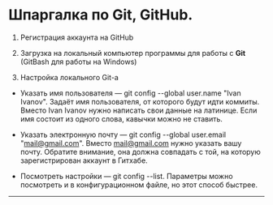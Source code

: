 # Шпаргалка по Git, GitHub.

1. Регистрация аккаунта на GitHub

2. Загрузка на локальный компьютер программы для работы с **Git** (GitBash для работы на Windows)

3. Настройка локального Git-a

  - Указать имя пользователя — git config --global user.name "Ivan Ivanov". Задаёт имя пользователя,
  от которого будут идти коммиты. Вместо Ivan Ivanov нужно написать свои данные на латинице.
  Если имя состоит из одного слова, кавычки можно не ставить.

  - Указать электронную почту — git config --global user.email "mail@gmail.com".
  Вместо mail@gmail.com нужно указать вашу почту. Обратите внимание, она должна совпадать с той,
  на которую зарегистрирован аккаунт в Гитхабе.

  - Посмотреть настройки — git config --list.
  Параметры можно посмотреть и в конфигурационном файле, но этот способ быстрее.


  ---





